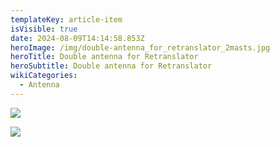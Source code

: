```yaml
---
templateKey: article-item
isVisible: true
date: 2024-08-09T14:14:58.853Z
heroImage: /img/double-antenna_for_retranslator_2masts.jpg
heroTitle: Double antenna for Retranslator
heroSubtitle: Double antenna for Retranslator
wikiCategories:
  - Antenna
---
```

![](/img/double-antenna_for_retranslator_2masts.jpg)

![](/img/double-antenna_a_box.jpg)